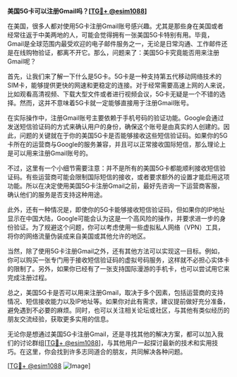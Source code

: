 **美国5G卡可以注册Gmail吗？[[TG💪+ @esim1088](https://t.me/s/esim1088)]**

在美国，很多人都对使用5G卡注册Gmail账号感兴趣。尤其是那些身在美国或者经常往返于中美两地的人，可能会觉得拥有一张美国5G卡特别有用。毕竟，Gmail是全球范围内最受欢迎的电子邮件服务之一，无论是日常沟通、工作邮件还是在线购物验证，都离不开它。那么，问题来了：美国5G卡究竟能否用来注册Gmail呢？

首先，让我们来了解一下什么是5G卡。5G卡是一种支持第五代移动网络技术的SIM卡，能够提供更快的网速和更稳定的连接。对于经常需要高速上网的人来说，比如观看高清视频、下载大型文件或者进行视频会议，5G卡无疑是一个不错的选择。然而，这并不意味着5G卡就一定能够直接用于注册Gmail账号。

在实际操作中，注册Gmail账号主要依赖于手机号码的验证功能。Google会通过发送短信验证码的方式来确认用户的身份，确保这个账号是由真实的人创建的。因此，问题的关键就在于你的美国5G卡是否能够接收这些短信验证码。如果你的5G卡所在的运营商与Google的服务兼容，并且可以正常接收国际短信，那么理论上是可以用来注册Gmail账号的。

不过，这里有一个小细节需要注意：并不是所有的美国5G卡都能顺利接收短信验证码。有些运营商可能会限制国际短信的接收，或者要求额外的设置才能启用这项功能。所以在决定使用美国5G卡注册Gmail之前，最好先咨询一下运营商客服，确认他们的服务是否支持这种用途。

此外，还有一种情况是，即使你的5G卡能够接收短信验证码，但如果你的IP地址显示在中国大陆，Google可能会认为这是一个高风险的操作，并要求进一步的身份验证。为了规避这个问题，你可以考虑使用一些虚拟私人网络（VPN）工具，将你的网络流量伪装成来自美国或其他允许的地区。

当然，除了使用5G卡注册Gmail之外，还有其他方法可以实现这一目标。例如，你可以购买一张专门用于接收短信验证码的虚拟号码服务，这样就不必担心实体卡的限制了。另外，如果你已经有了一张支持国际漫游的手机卡，也可以尝试用它来完成注册过程。

总之，美国5G卡是否可以用来注册Gmail，取决于多个因素，包括运营商的支持情况、短信接收能力以及IP地址等。如果你对此有需求，建议提前做好充分准备，避免遇到不必要的麻烦。同时，也可以关注相关论坛或社区，与其他有类似经历的朋友交流经验，获取更多实用的信息。

无论你是想通过美国5G卡注册Gmail，还是寻找其他的解决方案，都可以加入我们的讨论群组[[TG💪+ @esim1088](https://t.me/s/esim1088)]，与其他用户一起探讨最新的技术和实用技巧。在这里，你会找到许多志同道合的朋友，共同解决各种问题。

[[TG💪+ @esim1088](https://t.me/s/esim1088) ![Image](https://i.postimg.cc/4NQfJmqS/Snipaste-2025-05-13-00-14-12.png)]